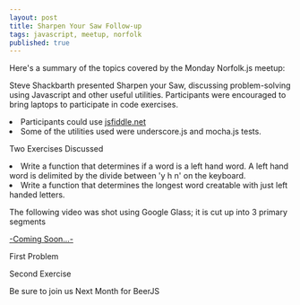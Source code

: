 ```yaml
---
layout: post
title: Sharpen Your Saw Follow-up
tags: javascript, meetup, norfolk
published: true
---
```


Here's a summary of the topics covered by the Monday Norfolk.js meetup: 

Steve Shackbarth presented Sharpen your Saw, discussing problem-solving using Javascript and other useful utilities. Participants were encouraged to bring laptops to participate in code exercises.

<li> Participants could use <a href="http://jsfiddle.net">jsfiddle.net</a></li>
<li>   Some of the utilities used were underscore.js and mocha.js tests.</li>


Two Exercises Discussed

<li>   Write a function that determines if a word is a left hand word. A left hand word is delimited by the divide between 'y h n' on the keyboard.</li>
<li>   Write a function that determines the longest word creatable with just left handed letters.</li>

<p>The following video was shot using Google Glass; it is cut up into 3 primary segments</p>
<a href="#">-Coming Soon...-</a>



<p> First Problem</p>
<script src="https://gist.github.com/stanzheng/9086335.js"></script>

<p> Second Exercise</p>
<script src="https://gist.github.com/stanzheng/9086326.js"></script>
<p>
Be sure to join us Next Month for BeerJS
</p>
